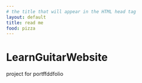 ```yaml
---
# the title that will appear in the HTML head tag
layout: default
title: read me
food: pizza
---
```

# LearnGuitarWebsite
project for portffddfolio
